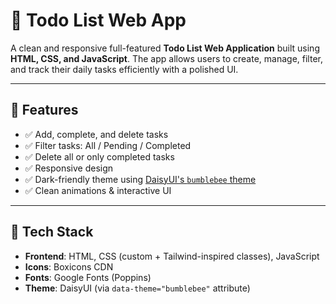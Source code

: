 # 📝 Todo List Web App

A clean and responsive full-featured **Todo List Web Application** built using **HTML, CSS, and JavaScript**. The app allows users to create, manage, filter, and track their daily tasks efficiently with a polished UI.

---

## 🚀 Features

- ✅ Add, complete, and delete tasks
- ✅ Filter tasks: All / Pending / Completed
- ✅ Delete all or only completed tasks
- ✅ Responsive design
- ✅ Dark-friendly theme using [DaisyUI's `bumblebee` theme](https://daisyui.com/themes/)
- ✅ Clean animations & interactive UI

---

## 🔧 Tech Stack

- **Frontend**: HTML, CSS (custom + Tailwind-inspired classes), JavaScript
- **Icons**: Boxicons CDN
- **Fonts**: Google Fonts (Poppins)
- **Theme**: DaisyUI (via `data-theme="bumblebee"` attribute)


